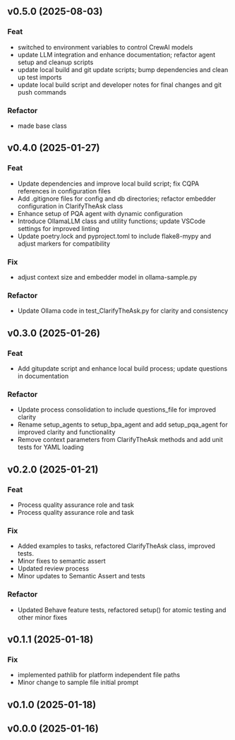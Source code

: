 ## v0.5.0 (2025-08-03)

### Feat

- switched to environment variables to control CrewAI models
- update LLM integration and enhance documentation; refactor agent setup and cleanup scripts
- update local build and git update scripts; bump dependencies and clean up test imports
- update local build script and developer notes for final changes and git push commands

### Refactor

- made base class

## v0.4.0 (2025-01-27)

### Feat

- Update dependencies and improve local build script; fix CQPA references in configuration files
- Add .gitignore files for config and db directories; refactor embedder configuration in ClarifyTheAsk class
- Enhance setup of PQA agent with dynamic configuration
- Introduce OllamaLLM class and utility functions; update VSCode settings for improved linting
- Update poetry.lock and pyproject.toml to include flake8-mypy and adjust markers for compatibility

### Fix

- adjust context size and embedder model in ollama-sample.py

### Refactor

- Update Ollama code in test_ClarifyTheAsk.py for clarity and consistency

## v0.3.0 (2025-01-26)

### Feat

- Add gitupdate script and enhance local build process; update questions in documentation

### Refactor

- Update process consolidation to include questions_file for improved clarity
- Rename setup_agents to setup_bpa_agent and add setup_pqa_agent for improved clarity and functionality
- Remove context parameters from ClarifyTheAsk methods and add unit tests for YAML loading

## v0.2.0 (2025-01-21)

### Feat

- Process quality assurance role and task
- Process quality assurance role and task

### Fix

- Added examples to tasks, refactored ClarifyTheAsk class, improved tests.
- Minor fixes to semantic assert
- Updated review process
- Minor updates to Semantic Assert and tests

### Refactor

- Updated Behave feature tests, refactored setup() for atomic testing and other minor fixes

## v0.1.1 (2025-01-18)

### Fix

- implemented pathlib for platform independent file paths
- Minor change to sample file initial prompt

## v0.1.0 (2025-01-18)

## v0.0.0 (2025-01-16)
